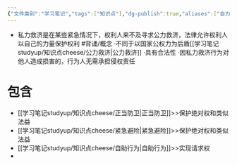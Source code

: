 ```yaml
---
{"文件类别":"学习笔记","tags":["知识点"],"dg-publish":true,"aliases":["自力救济"],"permalink":"/学习笔记studyup/知识点cheese/私力救济/","dgPassFrontmatter":true,"noteIcon":"","created":"2024-09-17T15:09:10.245+08:00","updated":"2024-09-17T15:55:57.005+08:00"}
---
```


- 私力救济是在某些紧急情况下，权利人来不及寻求公力救济，法律允许权利人以自己的力量保护权利 #背诵/概念 
·不同于以国家公权力为后盾[[学习笔记studyup/知识点cheese/公力救济\|公力救济]]
·具有合法性
·因私力救济行为对他人造成损害的，行为人无需承担侵权责任
# 包含
- [[学习笔记studyup/知识点cheese/正当防卫\|正当防卫]]>>保护绝对权和类似法益
- [[学习笔记studyup/知识点cheese/紧急避险\|紧急避险]]>>保护绝对权和类似法益
- [[学习笔记studyup/知识点cheese/自助行为\|自助行为]]>>实现请求权
- 